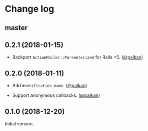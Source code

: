 # Change log

## master

## 0.2.1 (2018-01-15)

- Backport `ActionMailer::Paremeterized` for Rails <5. ([@palkan][])

## 0.2.0 (2018-01-11)

- Add `#notification_name`. ([@palkan][])

- Support anonymous callbacks. ([@palkan][])

## 0.1.0 (2018-12-20)

Initial version.

[@palkan]: https://github.com/palkan
